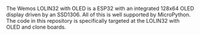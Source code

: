 The Wemos LOLIN32 with OLED is a ESP32 with an integrated 128x64 OLED display driven by an SSD1306. All of this is well supported by MicroPython. The code in this repository is specifically targeted at the LOLIN32 with OLED and clone boards.
